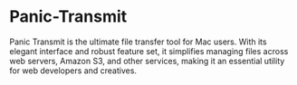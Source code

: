 # Panic-Transmit
Panic Transmit is the ultimate file transfer tool for Mac users. With its elegant interface and robust feature set, it simplifies managing files across web servers, Amazon S3, and other services, making it an essential utility for web developers and creatives.
